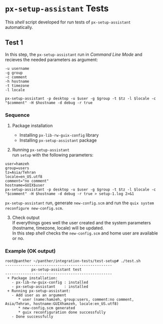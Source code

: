 # `px-setup-assistant` Tests
This _shell_ script developed for run tests of `px-setup-assistant` automatically.

## Test 1
In this step, the `px-setup-assistant` run in _Command Line Mode_ and recieves the needed parameters as argument:
```
-u username
-g group
-c comment
-h hostname
-t timezone
-l locale
```

```shell
px-setup-assistant -p desktop -u $user -g $group -t $tz -l $locale -c "$comment" -H $hostname -d debug -r true
```


### Sequence
1. Package installation    
   * Installing `px-lib-rw-guix-config` library
   * Installing `px-setup-assistant` package
   
2. Running `px-setup-assistant`    
   run `setup` with the following parameters:
```shell
user=hamzeh
group=users
tz=Asia/Tehran
locale=en_US.utf8
comment="no comment"
hostname=GUIX$user
px-setup-assistant -p desktop -u $user -g $group -t $tz -l $locale -c "$comment" -H $hostname -d debug -r true > setup-1.log 2>&1
```
   `px-setup-assistant` run, generate `new-config.scm` and run the `quix system reconfigure new-config.scm`.
   
3. Check output    
   If everythings goes well the user created and the system parameters (hostname, timezone, locale) will be updated.     
   In this step _shell_ checks the `new-config.scm` and home user are available or no.


### Example (OK output)
```shell
root@panther ~/panther/integration-tests/test-setup# ./test.sh
-------------------------------------------------
            px-setup-assistant test
-------------------------------------------------
 + Package installation:
   - px-lib-rw-guix-config : installed
   - px-setup-assistant    : installed
 + Running px-setup-assistant:
   - Add user as an argument
      * user (name:hamzeh, group:users, comment:no comment, Asia/Tehran, hostname:GUIXhamzeh, locale:en_US.utf8)
      * new-config.scm generated
      * guix reconfiguration done successfully
   - Done successfully
```

   